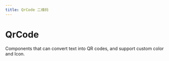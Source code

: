 ```yaml
---
title: QrCode 二维码
---
```


# QrCode 

<div>Components that can convert text into QR codes, and support custom color and Icon.</div>